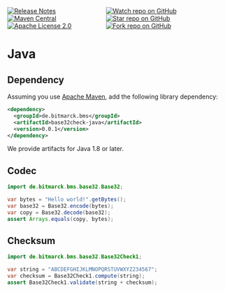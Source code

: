 <div style="display: flex; justify-content: space-between">
    <div>
        <a href="https://github.com/bitmarck-service/base32check-java/releases/latest"><img src="https://img.shields.io/github/v/release/bitmarck-service/base32check-java?cacheSeconds=3600" alt="Release Notes"></a>
        <a href="https://search.maven.org/artifact/de.bitmarck.bms/base32check-java"><img src="https://img.shields.io/maven-central/v/de.bitmarck.bms/base32check-java?cacheSeconds=3600" alt="Maven Central"></a>
        <a href="https://www.apache.org/licenses/LICENSE-2.0"><img src="https://img.shields.io/github/license/bitmarck-service/base32check-scala?cacheSeconds=3600" alt="Apache License 2.0"></a>
    </div>
    <div>
        <a href="https://github.com/bitmarck-service/base32check-java"><img src="https://img.shields.io/github/watchers/bitmarck-service/base32check-java?style=social" alt="Watch repo on GitHub"></a>
        <a href="https://github.com/bitmarck-service/base32check-java"><img src="https://img.shields.io/github/stars/bitmarck-service/base32check-java?style=social" alt="Star repo on GitHub"></a>
        <a href="https://github.com/bitmarck-service/base32check-java"><img src="https://img.shields.io/github/forks/bitmarck-service/base32check-java?style=social" alt="Fork repo on GitHub"></a>
    </div>
</div>

# Java

## Dependency

Assuming you use [Apache Maven](http://maven.apache.org), add the following library dependency:

```xml
<dependency>
  <groupId>de.bitmarck.bms</groupId>
  <artifactId>base32check-java</artifactId>
  <version>0.0.1</version>
</dependency>
```

We provide artifacts for Java 1.8 or later.

## Codec

```java
import de.bitmarck.bms.base32.Base32;

var bytes = "Hello world!".getBytes();
var base32 = Base32.encode(bytes);
var copy = Base32.decode(base32);
assert Arrays.equals(copy, bytes);
```

## Checksum

```java
import de.bitmarck.bms.base32.Base32Check1;

var string = "ABCDEFGHIJKLMNOPQRSTUVWXYZ234567";
var checksum = Base32Check1.compute(string);
assert Base32Check1.validate(string + checksum);
```

